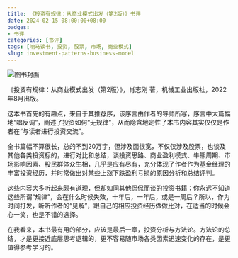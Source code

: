 ```yaml
---
title: 《投资有规律：从商业模式出发（第2版）》书评
date: 2024-02-15 08:00:00+08:00
badges:
- 书评
categories: [书评]
tags: [响马读书, 投资, 股票, 市场, 商业模式]
slug: investment-patterns-business-model
---
```


<div class="p-3 text-center">
  <img class="img-fluid" src="/images/2024/0215/book-cover.png" alt="图书封面">
</div>

《投资有规律：从商业模式出发（第2版）》，肖志刚 著，机械工业出版社，2022年8月出版。

这本书首先的有趣点，来自于其推荐序，该序言由作者的导师所写，序言中大篇幅地“唱反调”，阐述了投资如何“无规律”，从而隐含地定性了本书内容其实仅仅是作者在“与读者进行投资交流”。

全书篇幅不算很长，总的不到20万字，但涉及面很宽，不仅仅涉及股票，也谈及其他各类投资标的，进行对比和总结，谈投资思路、商业盈利模式、牛熊周期、市场影响因素、股民群体众生相，几乎是应有尽有，充分体现了作者作为基金经理的丰富投资经历，并时常做出对某些上涨下跌盈利亏损的原因分析和总结评判。

这些内容大多听起来颇有道理，但却如同其他侃侃而谈的投资书籍：你永远不知道这些所谓“规律”，会在什么时候失效，十年后，一年后，或是一周后？所以，作为时间打发，听听作者的“见解”，跟自己的相应投资经历做做比对，在适当的时候会心一笑，也是不错的选择。

在我看来，本书最有用的部分，应该是最后一章，投资分析与方法论。方法论的总结，才是更接近底层思考逻辑的，更不容易随市场各类因素迅速变化的存在，是更值得参考学习的。
